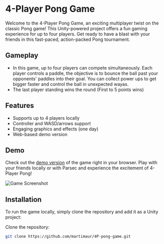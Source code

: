 # 4-Player Pong Game

Welcome to the 4-Player Pong Game, an exciting multiplayer twist on the classic Pong game! This Unity-powered project offers a fun gaming experience for up to four players. Get ready to have a blast with your friends in this fast-paced, action-packed Pong tournament.

## Gameplay

- In this game, up to four players can compete simultaneously. Each player controls a paddle, the objective is to bounce the ball past your opponents' paddles into their goal. You can collect power ups to get bigger faster and control the ball in unexpected wayas. 
- The last player standing wins the round (First to 5 points wins)

## Features

- Supports up to 4 players locally
- Controller and WASD/arrows support
- Engaging graphics and effects (one day)
- Web-based demo version

## Demo

Check out the [demo version](webgl-demo-url-here) of the game right in your browser. Play with your friends locally or with Parsec and experience the excitement of 4-Player Pong!

![Game Screenshot](game-screenshot.png)

## Installation

To run the game locally, simply clone the repository and add it as a Unity project:

Clone the repository:
   ```bash
   git clone https://github.com/martimaur/4P-pong-game.git

